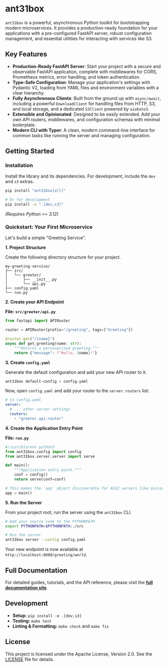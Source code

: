 # ant31box

`ant31box` is a powerful, asynchronous Python toolkit for bootstrapping modern microservices. It provides a production-ready foundation for your applications with a pre-configured FastAPI server, robust configuration management, and essential utilities for interacting with services like S3.

## Key Features

-   **Production-Ready FastAPI Server**: Start your project with a secure and observable FastAPI application, complete with middlewares for CORS, Prometheus metrics, error handling, and token authentication.
-   **Type-Safe Configuration**: Manage your application's settings with Pydantic V2, loading from YAML files and environment variables with a clear hierarchy.
-   **Fully Asynchronous Clients**: Built from the ground up with `async/await`, including a powerful `DownloadClient` for handling files from HTTP, S3, and local storage, and a dedicated `S3Client` powered by `aioboto3`.
-   **Extensible and Opinionated**: Designed to be easily extended. Add your own API routers, middlewares, and configuration schemas with minimal boilerplate.
-   **Modern CLI with Typer**: A clean, modern command-line interface for common tasks like running the server and managing configuration.

## Getting Started

### Installation

Install the library and its dependencies. For development, include the `dev` and `s3` extras.

```bash
pip install "ant31box[all]"

# Or for development
pip install -e ".[dev,s3]"
```

*(Requires Python >= 3.12)*

### Quickstart: Your First Microservice

Let's build a simple "Greeting Service".

**1. Project Structure**

Create the following directory structure for your project.

```
my-greeting-service/
├── src/
│   └── greeter/
│       ├── __init__.py
│       └── api.py
├── config.yaml
└── run.py
```

**2. Create your API Endpoint**

**File: `src/greeter/api.py`**
```python
from fastapi import APIRouter

router = APIRouter(prefix="/greeting", tags=["Greeting"])

@router.get("/{name}")
async def get_greeting(name: str):
    """Returns a personalized greeting."""
    return {"message": f"Hello, {name}!"}
```

**3. Create `config.yaml`**

Generate the default configuration and add your new API router to it.

```bash
ant31box default-config > config.yaml
```

Now, open `config.yaml` and add your router to the `server.routers` list:
```yaml
# in config.yaml
server:
  # ... other server settings
  routers:
    - "greeter.api:router"
```

**4. Create the Application Entry Point**

**File: `run.py`**
```python
#!/usr/bin/env python3
from ant31box.config import config
from ant31box.server.server import serve

def main():
    """Application entry point."""
    conf = config()
    return serve(conf=conf)

# This makes the `app` object discoverable for ASGI servers like Uvicorn
app = main()
```

**5. Run the Server**

From your project root, run the server using the `ant31box` CLI.

```bash
# Add your source code to the PYTHONPATH
export PYTHONPATH=$PYTHONPATH:./src

# Run the server
ant31box server --config config.yaml
```
Your new endpoint is now available at `http://localhost:8080/greeting/world`.

## Full Documentation

For detailed guides, tutorials, and the API reference, please visit the **[full documentation site](https://ant31.github.io/ant31box)**.

## Development

-   **Setup:** `pip install -e .[dev,s3]`
-   **Testing:** `make test`
-   **Linting & Formatting:** `make check` and `make fix`

## License

This project is licensed under the Apache License, Version 2.0. See the [LICENSE](LICENSE) file for details.
